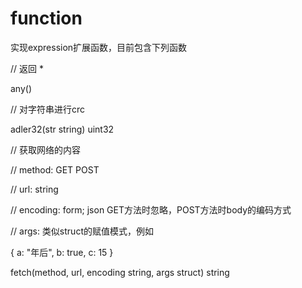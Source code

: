 # function
实现expression扩展函数，目前包含下列函数

// 返回 *

any()


// 对字符串进行crc

adler32(str string) uint32

// 获取网络的内容

// method: GET POST

// url: string

// encoding: form; json GET方法时忽略，POST方法时body的编码方式

// args: 类似struct的赋值模式，例如

{
    a: "年后",
    b: true,
    c: 15
}

fetch(method, url, encoding string, args struct) string
